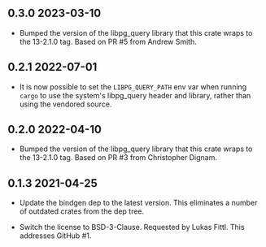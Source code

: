 ## 0.3.0  2023-03-10

* Bumped the version of the libpg_query library that this crate wraps to the
  13-2.1.0 tag. Based on PR #5 from Andrew Smith.

## 0.2.1  2022-07-01

* It is now possible to set the `LIBPG_QUERY_PATH` env var when running
  `cargo` to use the system's libpg_query header and library, rather than
  using the vendored source.

## 0.2.0  2022-04-10

* Bumped the version of the libpg_query library that this crate wraps to the
  13-2.1.0 tag. Based on PR #3 from Christopher Dignam.

## 0.1.3  2021-04-25

* Update the bindgen dep to the latest version. This eliminates a number of
  outdated crates from the dep tree.

* Switch the license to BSD-3-Clause. Requested by Lukas Fittl. This addresses
  GitHub #1.
